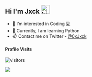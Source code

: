 ## Hi I'm Jxck <img src="https://user-images.githubusercontent.com/1303154/88677602-1635ba80-d120-11ea-84d8-d263ba5fc3c0.gif" width="28px" alt="hi">
- 👀 I’m interested in Coding 💻
- 🐍 Currently, I am learning Python
- 📫 Contact me on Twitter - [@0xJxck](https://twitter.com/0xJxck)

#### Profile Visits 

![visitors](https://visitor-badge.glitch.me/badge?page_id=jxckss.jxckss)

<img src="https://github-readme-stats.vercel.app/api?username=jxckss&&show_icons=true&title_color=ffffff&icon_color=c565f7&text_color=c565f7&bg_color=151515">

